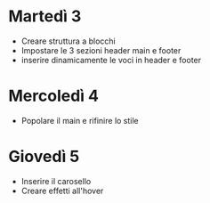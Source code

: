 # Martedì 3
- Creare struttura a blocchi
- Impostare le 3 sezioni header main e footer
- inserire dinamicamente le voci in header e footer
# Mercoledì 4
- Popolare il main e rifinire lo stile
# Giovedì 5
- Inserire il carosello
- Creare effetti all'hover